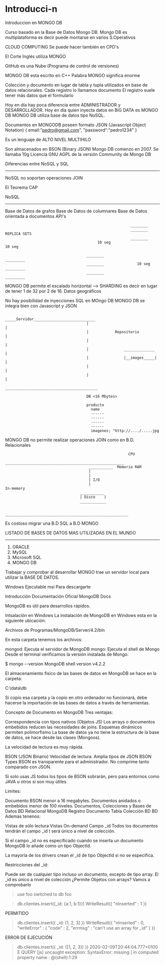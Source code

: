 # Introducci-n
Introduccion en MONGO DB

Curso basado en la Base de Datos Mongo DB.
Mongo DB es multiplataforma es decir puede montarse en varios S.Operativos

CLOUD COMPUTING
Se puede hacer también en CPD's

El Corte Inglés utiliza MONGO

GitHub  es una Nube (Programa de control de versiones)

MONGO DB esta escrito en C++
Palabra MONGO significa enorme

Colección y documento en lugar de tabla y tupla utilizados en base de datos relacionales.
Cada registro lo llamamos documento
El registro suele tener más datos que el formulario

Hoy en día hay poca diferencia entre ADMINISTRADOR y DESARROLLADOR.
Hoy en día quien inyecta datos en BIG DATA es MONGO DB
MONGO DB utiliza base de datos tipo NoSQL.

Documentos en MONGODB poseen formato JSON (Javascript Object Notation)
{
  email:"pedro@gmail.com",
  "password":"pedro1234"
}

Es un lenguaje de ALTO NIVEL
MULTIHILO

Son almacenados en BSON (Binary JSON)
Mongo DB comenzo en 2007. Se llamaba 10g
Licencia GNU AGPL de la versión Community de Mongo DB

Diferencias entre NoSQL y SQL
______________________________

NoSQL no soportan operaciones JOIN

El Teorema CAP

NoSQL
_____
Base de Datos de grafos
Base de Datos de columnares
Base de Datos orientada a documentos                                            API's

                                                             ________
                                                             ________             REPLICA SETS
                                                             ________
                                              10 seg                      10 seg             
                                                             
                                         ________                                _________
                                         ________               10 seg           _________ 
                                         ________                                _________  
                                         
MONGO DB permite el escalado horizontal  -->  SHARDING
es decir en lugar de tener 1 de 32 por 2 de 16.
Datos geográficos

No hay posibilidad de inyecciones SQL en MOngo DB
MONGO DB se integra bien con Javascript y JSON

                                         _____Servidor____________________________
                                         |                                        |
                                         |            Repositorio                 |
                                         |                                        |
                                         |                ______________          |
                                         |                |__images_____|         |
                                         |                                        |
                                         |                                        |
                                         __________________________________________
                                         
                                         DB <16 Mbytes>
                                         
                                         producto
                                           name
                                           ------
                                           ------
                                           ------
                                           ------
                                           imagenes; "http://..../.....jpg
                                           
MONGO DB no permite realizar operaciones JOIN como en B.D. Relacionales

                                                            CPU
                           ______________________________________________________                                 
                                          ___________  Memoria RAM
                                          |
                                          |
                                          | I/O
                                          |                                In-memory       
                                      ___________   
                                      | Disco    |
                                      ____________
                                          
                          ________________________________________________________                                          

Es costoso migrar una B.D SQL a B.D MONGO

LISTADO DE BASES DE DATOS MAS UTILIZADAS EN EL MUNDO
____________________________________________________

1. ORACLE
2. MySQL
3. Microsoft SQL
4. MONGO DB


Trabajar y comprobar al desarrollar
MONGO trae un servidor local para utilizar la BASE DE DATOS.

Windows      Ejecutable msi
Para descargarte 

Introducción
Documentación Oficial
MongoDB Docs

MongoDB es útil para desarrollos rápidos.

Intsalación en Windows
La instalación de MongoDB en Windows esta en la siguiente ubicación:

Archivos de Programas/MongoDB/Server/4.2/bin

En esta carpeta tenemos los archivos:

mongod: Ejecuta el servidor de MongoDB
mongo: Ejecuta el shell de Mongo
Desde el terminal verificamos la versión instalada de Mongo:

$ mongo --version
MongoDB shell version v4.2.2


El almacenamiento fisico de las bases de datos en MongoDB se hace en la carpeta:

C:\data\db

Si copio esa carpeta y la copio en otro ordenador no funcionará, debe hacerse la importación de las bases de datos a través de herramientas.

Concepto de Documento en MongoDB
Tres ventajas:

Correspondencia con tipos nativos (Objetos JS)
Los arrays o documentos embebidos reducen las necesidades de joins.
Esquemas dinámicos permiten polimorfismo
La base de datos ya no tiene la estructura de la base de datos, se hace desde las clases (Mongoos).

La velocidad de lectura es muy rápida.

BSON (JSON Binario)
Velocidad de lectura.
Amplía tipos de JSON BSON Types
BSON es transparente para el administrador. No comprime tanto comparado con JSON.

Si solo usas JS todos los tipos de BSON sobrarán, pero para entornos como JAVA u otros si son muy útiles.

Limites:

Documento BSON menor a 16 megabytes.
Documentos anidados o embebidos menor de 100 niveles.
Documentos, Colecciones y Bases de Datos
BD Relacional	MongoDB
Registro	Documento
Tabla	Colección
BD	BD
Ademas tenenos:

Vistas de sólo lectura
Vistas On-demand
Campo _id
Todos los documentos tendrán el campo _id t será único a nivel de colección.

Si el campo _id no es especificado cuando se inserta un documento MongoDB lo añade como un tipo ObjectId.



La mayoría de los drivers crean el _id de tipo ObjectId si no se especifica. 

Restricciones del _id:

Puede ser de cualquier tipo incluso un documento, excepto de tipo array. 
El _id es único a nivel de colección
¿Permite Objetos con arrays? Vamos a comprobarlo

> use foo
switched to db foo

> db.clientes.insert({_id: {a:1, b:1}})
WriteResult({ "nInserted" : 1 })

PERMITIDO

> db.clientes.insert({ _id: [1, 2, 3] })
WriteResult({
	"nInserted" : 0,
	"writeError" : {
		"code" : 2,
		"errmsg" : "can't use an array for _id"
	}
})

ERROR DE EJECUCIÓN

> db.clientes.insert({ _id: {[1, 2, 3]} })
2020-02-09T20:44:04.777+0100 E  QUERY    [js] uncaught exception: SyntaxError: missing ] in computed property name :
@(shell):1:29

